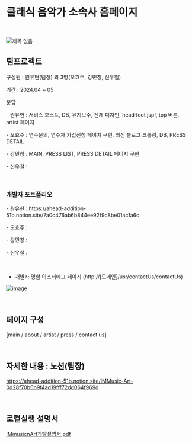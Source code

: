 # 클래식 음악가 소속사 홈페이지
<br>

![제목 없음](https://github.com/yhwit30/IMMusic_project/assets/153142837/fc977713-3b03-4b3d-88c1-4743981e6ae7)


## 팀프로젝트
<p>
구성원 : 원유현(팀장) 외 3명(오효주, 강민창, 신우철)
</p>
<p>
기간 : 2024.04 ~ 05
</p>
<p>
분담
  <p>- 원유현 : 서비스 호스트, DB, 유지보수, 전체 디자인, head·foot jspf, top 버튼, artist 페이지</p>
  <p>- 오효주 : 연주문의, 연주자 가입신청 페이지 구현, 최신 블로그 크롤링, DB, PRESS DETAIL</p>
  <p>- 강민창 : MAIN, PRESS LIST, PRESS DETAIL 페이지 구현</p>
  <p>- 신우철 : </p>
</p>

<br>

### 개발자 포트폴리오
<p>
- 원유현 : https://ahead-addition-51b.notion.site/7a0c476ab6b844ee92f9c8be01ac1a6c
</p>
<p>
- 오효주 :
</p>
<p>
- 강민창 : 
</p>
<p>
- 신우철 : 
</p>

<br>

- 개발자 명함 이스터에그 페이지 (http://[도메인]/usr/contactUs/contactUs)

![image](https://github.com/yhwit30/IMMusic_project/assets/153142837/56fd6537-30e3-4f7c-90d8-261a50737814)


<br>

## 페이지 구성
[main / about / artist / press / contact us]

<br>

## 자세한 내용 : 노션(팀장)

https://ahead-addition-51b.notion.site/IMMusic-Art-0d28f70b6b9f4ad19fff72dd064f969d

<br>

## 로컬실행 설명서 

[IMmusicnArt개발설명서.pdf](https://github.com/yhwit30/IMMusic_project/files/15291440/IMmusicnArt.pdf)


